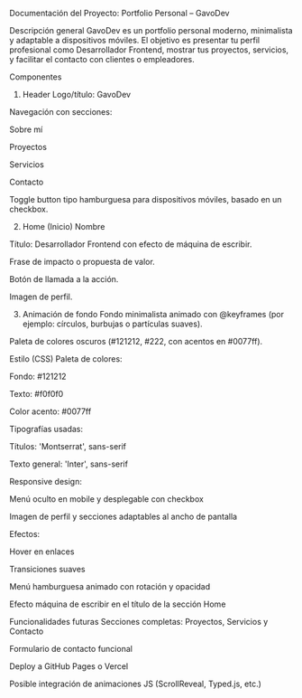Documentación del Proyecto: Portfolio Personal – GavoDev

Descripción general
GavoDev es un portfolio personal moderno, minimalista y adaptable a dispositivos móviles. El objetivo es presentar tu perfil profesional como Desarrollador Frontend, mostrar tus proyectos, servicios, y facilitar el contacto con clientes o empleadores.

Componentes
1. Header
Logo/título: GavoDev

Navegación con secciones:

Sobre mí

Proyectos

Servicios

Contacto

Toggle button tipo hamburguesa para dispositivos móviles, basado en un checkbox.

2. Home (Inicio)
Nombre

Título: Desarrollador Frontend con efecto de máquina de escribir.

Frase de impacto o propuesta de valor.

Botón de llamada a la acción.

Imagen de perfil.

3. Animación de fondo
Fondo minimalista animado con @keyframes (por ejemplo: círculos, burbujas o partículas suaves).

Paleta de colores oscuros (#121212, #222, con acentos en #0077ff).

Estilo (CSS)
Paleta de colores:

Fondo: #121212

Texto: #f0f0f0

Color acento: #0077ff

Tipografías usadas:

Títulos: 'Montserrat', sans-serif

Texto general: 'Inter', sans-serif

Responsive design:

Menú oculto en mobile y desplegable con checkbox

Imagen de perfil y secciones adaptables al ancho de pantalla

Efectos:

Hover en enlaces

Transiciones suaves

Menú hamburguesa animado con rotación y opacidad

Efecto máquina de escribir en el título de la sección Home

Funcionalidades futuras
Secciones completas: Proyectos, Servicios y Contacto

Formulario de contacto funcional

Deploy a GitHub Pages o Vercel

Posible integración de animaciones JS (ScrollReveal, Typed.js, etc.)